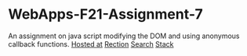 # WebApps-F21-Assignment-7
An assignment on java script modifying the DOM and using anonymous callback functions.
[Hosted at](https://github.com/44-563-WebApps-F21/webapps-f21-assignment-7-kvnikhil22)
<a href="https://github.com/44-563-WebApps-F21/webapps-f21-assignment-7-kvnikhil22/blob/main/reactions.html">Rection</a>
<a href="https://github.com/44-563-WebApps-F21/webapps-f21-assignment-7-kvnikhil22/blob/main/search.html">Search</a>
<a href="https://github.com/44-563-WebApps-F21/webapps-f21-assignment-7-kvnikhil22/blob/main/stack.html">Stack</a>